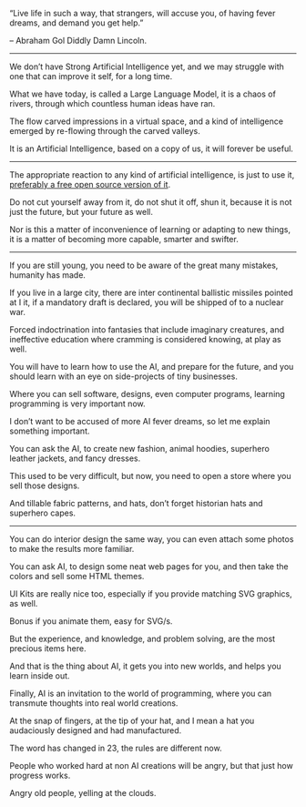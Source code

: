 “Live life in such a way, that strangers, will accuse you,
of having fever dreams, and demand you get help.”

– Abraham Gol Diddly Damn Lincoln.

---

We don’t have Strong Artificial Intelligence yet,
and we may struggle with one that can improve it self, for a long time.

What we have today, is called a Large Language Model,
it is a chaos of rivers, through which countless human ideas have ran.

The flow carved impressions in a virtual space,
and a kind of intelligence emerged by re-flowing through the carved valleys.

It is an Artificial Intelligence, based on a copy of us,
it will forever be useful.

---

The appropriate reaction to any kind of artificial intelligence,
is just to use it, [preferably a free open source version of it][1].

Do not cut yourself away from it,
do not shut it off, shun it, because it is not just the future, but your future as well.

Nor is this a matter of inconvenience of learning or adapting to new things,
it is a matter of becoming more capable, smarter and swifter.

---

If you are still young, you need to be aware of the great many mistakes,
humanity has made.

If you live in a large city, there are inter continental ballistic missiles pointed at I it,
if a mandatory draft is declared, you will be shipped of to a nuclear war.

Forced indoctrination into fantasies that include imaginary creatures,
and ineffective education where cramming is considered knowing, at play as well.

You will have to learn how to use the AI, and prepare for the future,
and you should learn with an eye on side-projects of tiny businesses.

Where you can sell software, designs, even computer programs,
learning programming is very important now.

I don’t want to be accused of more AI fever dreams,
so let me explain something important.

You can ask the AI, to create new fashion,
animal hoodies, superhero leather jackets, and fancy dresses.

This used to be very difficult,
but now, you need to open a store where you sell those designs.

And tillable fabric patterns,
and hats, don’t forget historian hats and superhero capes.

---

You can do interior design the same way,
you can even attach some photos to make the results more familiar.

You can ask AI, to design some neat web pages for you,
and then take the colors and sell some HTML themes.

UI Kits are really nice too,
especially if you provide matching SVG graphics, as well.

Bonus if you animate them,
easy for SVG/s.

But the experience, and knowledge, and problem solving,
are the most precious items here.

And that is the thing about AI,
it gets you into new worlds, and helps you learn inside out.

Finally, AI is an invitation to the world of programming,
where you can transmute thoughts into real world creations.

At the snap of fingers, at the tip of your hat,
and I mean a hat you audaciously designed and had manufactured.

The word has changed in 23,
the rules are different now.

People who worked hard at non AI creations will be angry,
but that just how progress works.

Angry old people,
yelling at the clouds.

[1]: https://www.youtube.com/results?search_query=LLAMA2
